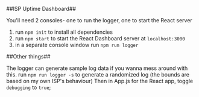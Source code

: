 ##ISP Uptime Dashboard##

You'll need 2 consoles- one to run the logger, one to start the React server

1. run `npm init` to install all dependencies
2. run `npm start` to start the React Dashboard server at `localhost:3000`
3. in a separate console window run `npm run logger`

##Other things##

The logger can generate sample log data if you wanna mess around with this. run `npm run logger -s` to generate a randomized log (the bounds are based on my own ISP's behaviour) Then in App.js for the React app, toggle `debugging` to `true`;